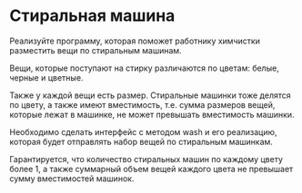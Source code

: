# Стиральная машина
Реализуйте программу, которая поможет работнику химчистки разместить вещи по стиральным машинам. 

Вещи, которые поступают на стирку различаются по цветам: белые, черные и цветные. 

Также у каждой вещи есть размер. Стиральные машинки тоже делятся по цвету, а также имеют вместимость, т.е. сумма размеров вещей, 
которые лежат в машинке, не может превышать вместимость машинки.

Необходимо сделать интерфейс с методом wash и его реализацию, 
которая будет отправлять набор вещей по стиральным машинкам. 

Гарантируется, что количество стиральных машин по каждому цвету более 1, 
а также суммарный объем вещей каждого цвета не превышает сумму вместимостей машинок.